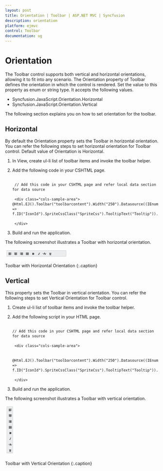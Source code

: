 ```yaml
---
layout: post
title: Orientation | Toolbar | ASP.NET MVC | Syncfusion
description: orientation
platform: ejmvc
control: Toolbar
documentation: ug
---
```


# Orientation

The Toolbar control supports both vertical and horizontal orientations, allowing it to fit into any scenario. The Orientation property of Toolbar defines the orientation in which the control is rendered. Set the value to this property as enum or string type. It accepts the following values.

* Syncfusion.JavaScript.Orientation.Horizontal
* Syncfusion.JavaScript.Orientation.Vertical

The following section explains you on how to set orientation for the toolbar.

## Horizontal

By default the Orientation property sets the Toolbar in horizontal orientation. You can refer the following steps to set horizontal orientation for Toolbar control. Default value of Orientation is Horizontal.

1. In View, create ul-li list of toolbar items and invoke the toolbar helper.
2. Add the following code in your CSHTML page.

   ~~~ cshtml

	// Add this code in your CSHTML page and refer local data section for data source

	<div class="cols-sample-area">    @Html.EJ().Toolbar("toolbarcontent").Width("250").Datasource((IEnumerable<ToolbarLocalBinding>)ViewBag.datasource).ToolbarFields(f => f.ID("IconId").SpriteCssClass("SpriteCss").TooltipText("Tooltip")).Orientation(Syncfusion.JavaScript.Orientation.Horizontal)

	</div>

   ~~~
   


3. Build and run the application.

The following screenshot illustrates a Toolbar with horizontal orientation.



![](Orientation_images/Orientation_img1.png)

Toolbar with Horizontal Orientation
{:.caption}



## Vertical

This property sets the Toolbar in vertical orientation. You can refer the following steps to set Vertical Orientation for Toolbar control.

1. Create ul-li list of toolbar items and invoke the toolbar helper.
2. Add the following script in your HTML page.

   ~~~ cshtml

   // Add this code in your CSHTML page and refer local data section for data source

	<div class="cols-sample-area">    
	
		@Html.EJ().Toolbar("toolbarcontent").Width("250").Datasource((IEnumerable<ToolbarLocalBinding>)ViewBag.datasource).ToolbarFields(f => f.ID("IconId").SpriteCssClass("SpriteCss").TooltipText("Tooltip")).Orientation(Syncfusion.JavaScript.Orientation.Vertical)

	</div>

   ~~~
   


3. Build and run the application.

The following screenshot illustrates a Toolbar with vertical orientation.

![](Orientation_images/Orientation_img2.png)

Toolbar with Vertical Orientation
{:.caption}

